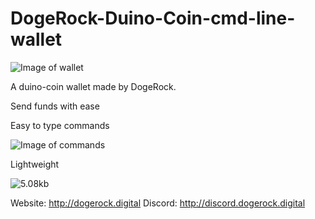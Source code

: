# DogeRock-Duino-Coin-cmd-line-wallet

![Image of wallet](https://media.discordapp.net/attachments/677615827746291762/760494859227758642/unknown.png?width=383&height=432)

A duino-coin wallet made by DogeRock.

Send funds with ease

Easy to type commands

![Image of commands](https://media.discordapp.net/attachments/756705607527956641/760541688158093343/HvkBRyOSl4AAAAAElFTkSuQmCC.png)

Lightweight

![5.08kb](https://media.discordapp.net/attachments/756705607527956641/760541885671800962/37Ny83W00VnxMhRikoyMfHxpRVVE6fOoWBgSEgOIyRkZGZicne3i41JQluHYTBONq9QgsRcrhDoAIcdSI5EYuuZzQU0UOEHP5oKJ.png)

Website: http://dogerock.digital
Discord: http://discord.dogerock.digital
